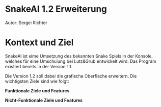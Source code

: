 # SnakeAI 1.2 Erweiterung
Autor: Sergei Richter

# Kontext und Ziel
SnakeAI ist eime Umsetzung des bekannten Snake Spiels in der Konsole, welches für eine Umschulung bei Lutz&Grub entwickelt wird. Das Program existiert bereits in der Version 1.1.

Die Version 1.2 soll dabei die grafische Oberfläche erweitern. Die wichtigsten Ziele sind wie folgt:

<b>Funktionale Ziele und Features</b>


<b>Nicht-Funktionale Ziele und Features</b>
